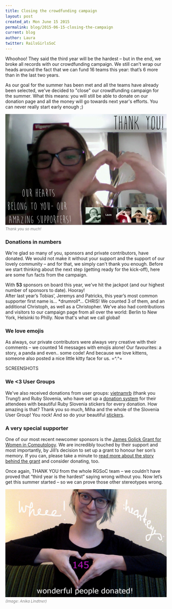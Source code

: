 ```yaml
---
title: Closing the crowdfunding campaign
layout: post
created_at: Mon June 15 2015
permalink: blog/2015-06-15-closing-the-campaign
current: blog
author: Laura
twitter: RailsGirlsSoC
---
```


Whoohoo! They said the third year will be the hardest – but in the end, we broke all records with our crowdfunding campaign. We still can’t wrap our heads around the fact that we can fund 16 teams this year: that’s 6 more than in the last two years.

As our goal for the summer has been met and all the teams have already been selected, we've decided to "close" our crowdfunding campaign for the summer. What this means: you will still be able to donate on our donation page and all the money will go towards next year's efforts. You can never really start early enough ;)

<img src="/img/blog/2015/closing-the-campaign-hangout.jpg" width="600">
<font color="grey"><small><i>Thank you so much!</i></small></font>  

### Donations in numbers  
We're glad so many of you, sponsors and private contributors, have donated. We would not make it without your support and the support of our lovely community – and for that, we simply can't thank you enough. Before we start thinking about the next step (getting ready for the kick-off), here are some fun facts from the campaign.  

With **53** sponsors on board this year, we've hit the jackpot (and our highest number of sponsors to date). Hooray!  
After last year’s Tobias’, Jeremys and Patricks, this year’s most common supporter first name is... \*drumroll\*... CHRIS! We counted 3 of them, and an additional Christoph, as well as a Christopher. We've also had contributions and visitors to our campaign page from all over the world: Berlin to New York, Helsinki to Philly. Now that's what we call global!  

### We love emojis
As always, our private contributors were always very creative with their comments – we counted 14 messages with emojis alone! Our favourites: a story, a panda and even.. some code! And because we love kittens, someone also posted a nice little kitty face for us. =^.^=  

SCREENSHOTS

### We <3 User Groups  
We've also received donations from user groups: [vietnamrb](http://ruby.org.vn/) (thank you Trung!) and Ruby Slovenia, who have set up a [donation system](http://www.rug.si/donations/) for their attendees with beautiful Ruby Slovenia stickers for every donation. How amazing is that? Thank you so much, Miha and the whole of the Slovenia User Group! You rock! And so do your beautiful [stickers](http://www.rug.si/stickers/).  

### A very special supporter  
One of our most recent newcomer sponsors is the [James Golick Grant for Women in Computology](https://jamesgolick.bitmakerlabs.com/). We are incredibly touched by their support and most importantly, by Jill’s decision to set up a grant to honour her son’s memory. If you can, please take a minute to [read more about the story behind the grant](https://jamesgolick.bitmakerlabs.com/) and consider donating, too.  

Once again, THANK YOU from the whole RGSoC team – we couldn’t have proved that “third year is the hardest” saying wrong without you. Now let’s get this summer started – so we can prove those other stereotypes wrong.


<img src="/img/blog/2015/closing-the-campaign-anika.jpg" width="600">
<font color="grey"><small><i>(Image: Anika Lindtner)</i></small></font>  